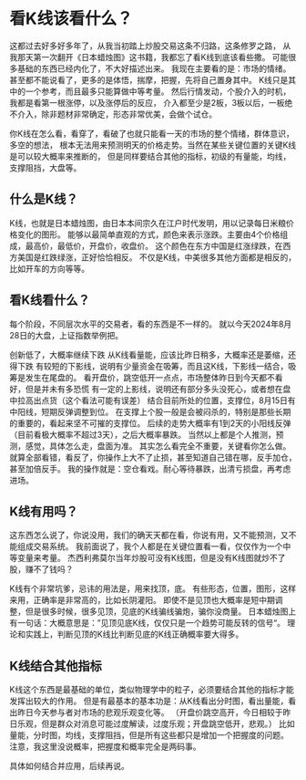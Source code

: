 # 看K线该看什么？
这都过去好多好多年了，从我当初踏上炒股交易这条不归路，这条修罗之路，
从我那天第一次翻开《日本蜡烛图》这书籍，我都忘了看K线到底该看些撒。
可能很多基础的东西已经内化了，不大好描述出来。
我现在主要看的是：市场的情绪。
甚至都不能说看了，更多的是体悟，揣摩，把握，先将自己置身其中。
K线只是其中的一个参考，而且最多只能算做中等考量。 然后行情发动，个股介入的时机，我都是看第一根涨停，以及涨停后的反应，
介入都至少是2板，3板以后，一板绝不介入，除非题材非常确定，形态非常优美，会做个试仓。

你K线在怎么看，看穿了，看破了也就只能看一天的市场的整个情绪，群体意识，多空的想法，
根本无法用来预测明天的价格走势。当然在某些关键位置的关键K线是可以较大概率来推断的，
但是同样要结合其他的指标，初级的有量能，均线，支撑阻挡，大盘等。

## 什么是K线？
K线，也就是日本蜡烛图，由日本本间宗久在江户时代发明，用以记录每日米粮价格变化的图形。
能够以最简单直观的方式，颜色来表示涨跌。主要由4个价格组成，最高价，最低价，开盘价，收盘价。
这个颜色在东方中国是红涨绿跌，在西方美国是红跌绿涨，正好恰恰相反。
不仅是K线，中美很多其他方面都是相反的，比如开车的方向等等。

## 看K线看什么？
每个阶段，不同层次水平的交易者，看的东西是不一样的。
就以今天2024年8月28日的大盘，上证指数举例把。

创新低了，大概率继续下跌
从K线看量能，应该比昨日稍多，大概率还是萎缩，还得下跌
有较短的下影线，说明有少量资金在吸筹，而且这K线，下影线一结合，吸筹是发生在尾盘的。
看开盘价，跳空低开一点点，市场整体昨日到今天都不看好，但是并未有多恐慌
有一定的上影线，说明还有部分多头没死心，或者想在盘中拉高出点货（这个看法可能有误差）
结合目前所处的位置，支撑位，8月15日有中阳线，短期反弹调整到位。
在支撑上个股一般是会被闷杀的，特别是那些长期的重要的，看起来坚不可摧的支撑位。
后续的走势大概率有1到2天的小阳线反弹（目前看极大概率不超过3天），之后大概率暴跌。
当然以上都是个人推测，预测，感觉，具体怎么走，盘面为准。
其实怎么看完全不重要，关键看你怎么做。
就算全部看错，看反了，你操作上大不了止损，甚至知道自己错在哪，反手加仓，甚至加倍反手。
我的操作就是：空仓看戏。耐心等待暴跌，出清亏损盘，再考虑进场。

## K线有用吗？
这东西怎么说了，你说没用，我们的确天天都在看，你说有用，又不能预测，又不能组成交易系统。
我前面说了，我个人都是在关键位置看一看，仅仅作为一个中等变量来考量。
杰西利弗莫尔当年炒股可没有K线图，但是没有K线图就炒不了股，赚不了钱吗？

K线有个非常坑爹，忌讳的用法是，用来找顶，底。
有些形态，位置，图形，这样来用，正确率是非常高的，比如长阴灌阳。
即使不是见顶也大概率是短中期调整，但是很多时候，很多见顶，见底的K线骗线骗炮，骗你没商量。
日本蜡烛图上有一句话：大概意思是：”见顶见底K线，仅仅只是一个趋势可能反转的信号“。
理论和实践上，判断见顶的K线比判断见底的K线正确概率要大得多。

## K线结合其他指标
K线这个东西是最基础的单位，类似物理学中的粒子，必须要结合其他的指标才能发挥出较大的作用。
但是有最基本的基本功是：从K线看出分时图，看出量能，看出昨日今天参与者对市场的悲观乐观变化等。
（开盘价跳空高开，今日相较于昨日乐观，但是群众对消息可能过度解读，过度乐观；开盘跳空低开，悲观。）
比如量能，分时图，均线，支撑阻挡，但是所有这些都只是增加一个把握度的问题。
注意，我这里没说概率，把握度和概率完全是两码事。

具体如何结合并应用，后续再说。